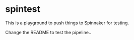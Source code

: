 # spintest

This is a playground to push things to Spinnaker for testing.

Change the README to test the pipeline..
